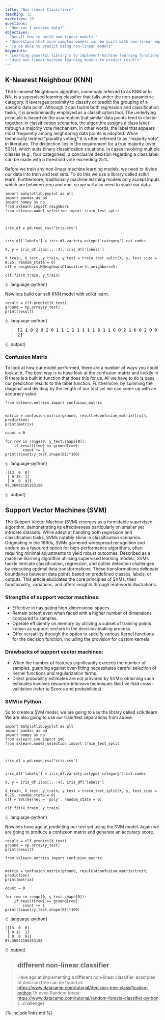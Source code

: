 ```yaml
---
title: "Non-Linear Classifiers"
teaching: 15
exercises: 20
questions:
- "How can I process data?"
objectives:
- "Recall how to build non-linear models."
- "Understand that more complex models can be built with non-linear equations."
- "To be able to predict using non-linear models"
keypoints:
- "Learning powerful library's to implement machine learning functions."
- "Used non-linear machine learning models to predict results"
---
```



## K-Nearest Neighbour (KNN)

The k-nearest Neighbours algorithm, commonly referred to as KNN or k-NN, is a supervised learning classifier that falls under the non-parametric category. It leverages proximity to classify or predict the grouping of a specific data point. Although it can tackle both regression and classification tasks, it is predominantly employed as a classification tool. The underlying principle is based on the assumption that similar data points tend to cluster together.
In classification scenarios, the algorithm assigns a class label through a majority vote mechanism. In other words, the label that appears most frequently among neighboring data points is adopted. While technically termed "plurality voting," it is often referred to as "majority vote" in literature. The distinction lies in the requirement for a true majority (over 50%), which suits binary classification situations. In cases involving multiple classes (e.g., four categories), a conclusive decision regarding a class label can be made with a threshold vote exceeding 25%.

Before we train any non-linear machine learning models, we need to divide our data into train and test sets. To do this we use a library called scikit learn. 
Furthermore, traditionally machine learning models only accept inputs which are between zero and one. so we will also need to scale our data.  

~~~
import matplotlib.pyplot as plt
import pandas as pd
import numpy as np
from sklearn import neighbors
from sklearn.model_selection import train_test_split



iris_df = pd.read_csv("iris.csv")


iris_df['labels'] = iris_df.variety.astype('category').cat.codes

X, y = iris_df.iloc[:, :4], iris_df['labels']

X_train, X_test, y_train, y_test = train_test_split(X, y, test_size = 0.25, random_state = 0)
clf = neighbors.KNeighborsClassifier(n_neighbors=5)

clf.fit(X_train, y_train)
~~~
{: .language-python}


Now lets build our self KNN model with scikit learn.

~~~
result = clf.predict(X_test)
ground = np.array(y_test)
print(result)

~~~
{: .language-python}

><pre style="color: black; background: white;">
>[2 1 0 2 0 2 0 1 1 1 2 1 1 1 1 0 1 1 0 0 2 1 0 0 2 0 0 1 1 0 2 1 0 2 2 1 0
> 2]
></pre>
{: .output}

### Confusion Matrix

To look at how our model performed, there are a number of ways you could look at it. The best way is to have look at the confusion matrix and luckily in R there is a built in function that does this for us. All we have to do is pass our prediction results to the table function. Furthermore, by summing the diagonal and dividing by the length of our test set we can come up with an accuracy value. 

~~~
from sklearn.metrics import confusion_matrix


matrix = confusion_matrix(ground, result)#confusion_matrix(truth, prediction)
print(matrix)

count = 0 

for row in range(0, y_test.shape[0]):
    if result[row] == ground[row]:
        count += 1
print((count/y_test.shape[0])*100)

~~~
{: .language-python}



~~~
[[13  0  0]
 [ 0 15  1]
 [ 0  0  9]]
97.36842105263158
~~~
{: .output}

## Support Vector Machines (SVM)

The Support Vector Machine (SVM) emerges as a formidable supervised algorithm, demonstrating its effectiveness particularly on smaller yet intricate datasets. While adept at handling both regression and classification tasks, SVMs notably shine in classification scenarios. Originating in the 1990s, SVMs garnered widespread recognition and endure as a favoured option for high-performance algorithms, often requiring minimal adjustments to yield robust outcomes. Described as a machine learning algorithm utilising supervised learning models, SVMs tackle intricate classification, regression, and outlier detection challenges by executing optimal data transformations. These transformations delineate boundaries between data points based on predefined classes, labels, or outputs. This article elucidates the core principles of SVMs, their functionality, variations, and offers insights through real-world illustrations.

### Strengths of support vector machines:

- Effective in navigating high-dimensional spaces.
- Remain potent even when faced with a higher number of dimensions compared to samples.
- Operate efficiently on memory by utilizing a subset of training points known as support vectors in the decision-making process.
- Offer versatility through the option to specify various Kernel functions for the decision function, including the provision for custom kernels.

### Drawbacks of support vector machines:

- When the number of features significantly exceeds the number of samples, guarding against over-fitting necessitates careful selection of Kernel functions and regularization terms.
- Direct probability estimates are not provided by SVMs; obtaining such estimates involves resource-intensive techniques like five-fold cross-validation (refer to Scores and probabilities).

### SVM in Python

So to create a SVM model, we are going to use the library called scikitlearn. We are also going to use our train/test separations from above.

~~~
import matplotlib.pyplot as plt
import pandas as pd
import numpy as np
from sklearn.svm import SVC
from sklearn.model_selection import train_test_split



iris_df = pd.read_csv("iris.csv")


iris_df['labels'] = iris_df.variety.astype('category').cat.codes

X, y = iris_df.iloc[:, :4], iris_df['labels']

X_train, X_test, y_train, y_test = train_test_split(X, y, test_size = 0.25, random_state = 0)
clf = SVC(kernel = 'poly', random_state = 0)

clf.fit(X_train, y_train)
~~~
{: .language-python}

Now lets have ago at predicting our test set using the SVM model. Again we are going to produce a confusion matrix and generate an accuracy score.

~~~
result = clf.predict(X_test)
ground = np.array(y_test)
print(result)

from sklearn.metrics import confusion_matrix


matrix = confusion_matrix(ground, result)#confusion_matrix(truth, prediction)
print(matrix)

count = 0 

for row in range(0, y_test.shape[0]):
    if result[row] == ground[row]:
        count += 1
print((count/y_test.shape[0])*100)
~~~
{: .language-python}
~~~
[[13  0  0]
 [ 0 15  1]
 [ 0  0  9]]
97.36842105263158
~~~
{: .output}

> ## different non-linear classifier
>
> Have ago at implementing a different non-linear classifier. examples of decision tree can be found at: https://www.datacamp.com/tutorial/decision-tree-classification-python
> Or even Random forest: https://www.datacamp.com/tutorial/random-forests-classifier-python
{: .challenge}



{% include links.md %}
